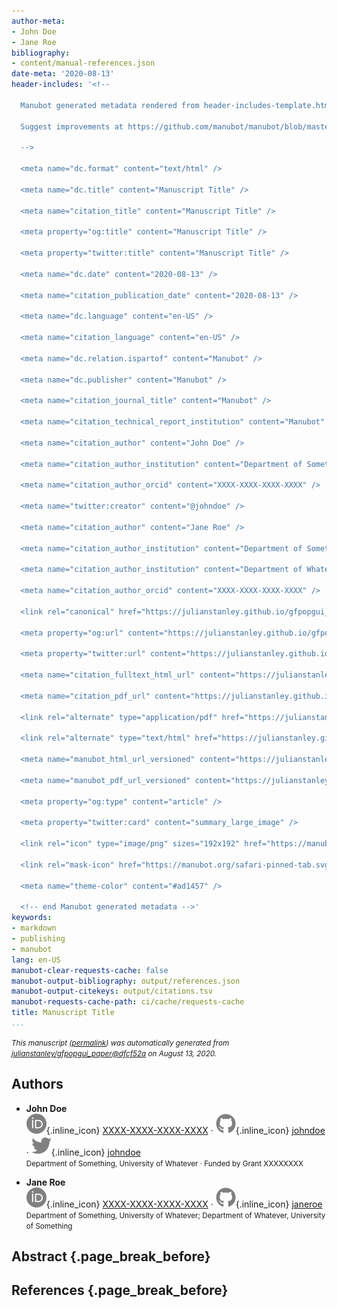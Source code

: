 ```yaml
---
author-meta:
- John Doe
- Jane Roe
bibliography:
- content/manual-references.json
date-meta: '2020-08-13'
header-includes: '<!--

  Manubot generated metadata rendered from header-includes-template.html.

  Suggest improvements at https://github.com/manubot/manubot/blob/master/manubot/process/header-includes-template.html

  -->

  <meta name="dc.format" content="text/html" />

  <meta name="dc.title" content="Manuscript Title" />

  <meta name="citation_title" content="Manuscript Title" />

  <meta property="og:title" content="Manuscript Title" />

  <meta property="twitter:title" content="Manuscript Title" />

  <meta name="dc.date" content="2020-08-13" />

  <meta name="citation_publication_date" content="2020-08-13" />

  <meta name="dc.language" content="en-US" />

  <meta name="citation_language" content="en-US" />

  <meta name="dc.relation.ispartof" content="Manubot" />

  <meta name="dc.publisher" content="Manubot" />

  <meta name="citation_journal_title" content="Manubot" />

  <meta name="citation_technical_report_institution" content="Manubot" />

  <meta name="citation_author" content="John Doe" />

  <meta name="citation_author_institution" content="Department of Something, University of Whatever" />

  <meta name="citation_author_orcid" content="XXXX-XXXX-XXXX-XXXX" />

  <meta name="twitter:creator" content="@johndoe" />

  <meta name="citation_author" content="Jane Roe" />

  <meta name="citation_author_institution" content="Department of Something, University of Whatever" />

  <meta name="citation_author_institution" content="Department of Whatever, University of Something" />

  <meta name="citation_author_orcid" content="XXXX-XXXX-XXXX-XXXX" />

  <link rel="canonical" href="https://julianstanley.github.io/gfpopgui_paper/" />

  <meta property="og:url" content="https://julianstanley.github.io/gfpopgui_paper/" />

  <meta property="twitter:url" content="https://julianstanley.github.io/gfpopgui_paper/" />

  <meta name="citation_fulltext_html_url" content="https://julianstanley.github.io/gfpopgui_paper/" />

  <meta name="citation_pdf_url" content="https://julianstanley.github.io/gfpopgui_paper/manuscript.pdf" />

  <link rel="alternate" type="application/pdf" href="https://julianstanley.github.io/gfpopgui_paper/manuscript.pdf" />

  <link rel="alternate" type="text/html" href="https://julianstanley.github.io/gfpopgui_paper/v/dfcf52a1f16e1ef9de2b2599b7d2e782db7a3d74/" />

  <meta name="manubot_html_url_versioned" content="https://julianstanley.github.io/gfpopgui_paper/v/dfcf52a1f16e1ef9de2b2599b7d2e782db7a3d74/" />

  <meta name="manubot_pdf_url_versioned" content="https://julianstanley.github.io/gfpopgui_paper/v/dfcf52a1f16e1ef9de2b2599b7d2e782db7a3d74/manuscript.pdf" />

  <meta property="og:type" content="article" />

  <meta property="twitter:card" content="summary_large_image" />

  <link rel="icon" type="image/png" sizes="192x192" href="https://manubot.org/favicon-192x192.png" />

  <link rel="mask-icon" href="https://manubot.org/safari-pinned-tab.svg" color="#ad1457" />

  <meta name="theme-color" content="#ad1457" />

  <!-- end Manubot generated metadata -->'
keywords:
- markdown
- publishing
- manubot
lang: en-US
manubot-clear-requests-cache: false
manubot-output-bibliography: output/references.json
manubot-output-citekeys: output/citations.tsv
manubot-requests-cache-path: ci/cache/requests-cache
title: Manuscript Title
...
```







<small><em>
This manuscript
([permalink](https://julianstanley.github.io/gfpopgui_paper/v/dfcf52a1f16e1ef9de2b2599b7d2e782db7a3d74/))
was automatically generated
from [julianstanley/gfpopgui_paper@dfcf52a](https://github.com/julianstanley/gfpopgui_paper/tree/dfcf52a1f16e1ef9de2b2599b7d2e782db7a3d74)
on August 13, 2020.
</em></small>

## Authors



+ **John Doe**<br>
    ![ORCID icon](images/orcid.svg){.inline_icon}
    [XXXX-XXXX-XXXX-XXXX](https://orcid.org/XXXX-XXXX-XXXX-XXXX)
    · ![GitHub icon](images/github.svg){.inline_icon}
    [johndoe](https://github.com/johndoe)
    · ![Twitter icon](images/twitter.svg){.inline_icon}
    [johndoe](https://twitter.com/johndoe)<br>
  <small>
     Department of Something, University of Whatever
     · Funded by Grant XXXXXXXX
  </small>

+ **Jane Roe**<br>
    ![ORCID icon](images/orcid.svg){.inline_icon}
    [XXXX-XXXX-XXXX-XXXX](https://orcid.org/XXXX-XXXX-XXXX-XXXX)
    · ![GitHub icon](images/github.svg){.inline_icon}
    [janeroe](https://github.com/janeroe)<br>
  <small>
     Department of Something, University of Whatever; Department of Whatever, University of Something
  </small>



## Abstract {.page_break_before}




## References {.page_break_before}

<!-- Explicitly insert bibliography here -->
<div id="refs"></div>
